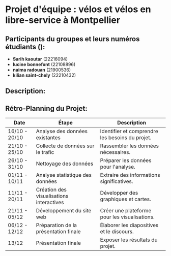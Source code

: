 # Projet d'équipe : vélos et vélos en libre-service à Montpellier
## Participants du groupes et leurs numéros étudiants ():

- **Sarih kaoutar** (22216094)
- **lucine bonnefont** (22108896)
- **naima radouan** (21900536)
- **kilian saint-chely** (22210432)

## Description:

## Rétro-Planning du Projet:
| Date       |      Étape                                        | Description                                    |
|------------|----------------------------------------------|------------------------------------------------  |
| 16/10 - 20/10 | Analyse des données existantes              | Identifier et comprendre les besoins du projet.|
| 21/10 - 25/10 | Collecte de données sur le trafic           | Rassembler les données nécessaires.             |
| 26/10 - 31/10 | Nettoyage des données                       | Préparer les données pour l'analyse.           |
| 01/11 - 10/11 | Analyse statistique des données             | Extraire des informations significatives.      |
| 11/11 - 20/11 | Création des visualisations interactives    | Développer des graphiques et cartes.           |
| 21/11 - 05/12 | Développement du site web                   | Créer une plateforme pour les visualisations.   |
| 06/12 - 12/12| Préparation de la présentation finale       | Élaborer les diapositives et le discours.      |
| 13/12       | Présentation finale                          | Exposer les résultats du projet.               |



                                 

